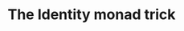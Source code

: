 ---
title: The Identity monad trick
url: http://chrisdone.com/posts/identity-monad
authors:
- Chris Done
type: article
tags:
- Identity monad
doHaskell-type: blog post
dohaskell-year: 2014
---